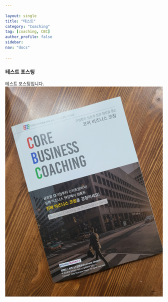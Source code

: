 ```yaml
---

layout: single
title: "테스트"
category: "Coaching"
tag: [coaching, CBC]
author_profile: false
sidebar:
nav: "docs"

---
```




### 테스트 포스팅

테스트 포스팅입니다.![cbc_pic01](../images/2022-04-04-test/cbc_pic01.jpg)